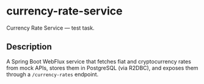 # currency-rate-service

Currency Rate Service — test task.

## Description
A Spring Boot WebFlux service that fetches fiat and cryptocurrency rates from mock APIs, stores them in PostgreSQL (via R2DBC), and exposes them through a `/currency-rates` endpoint.
